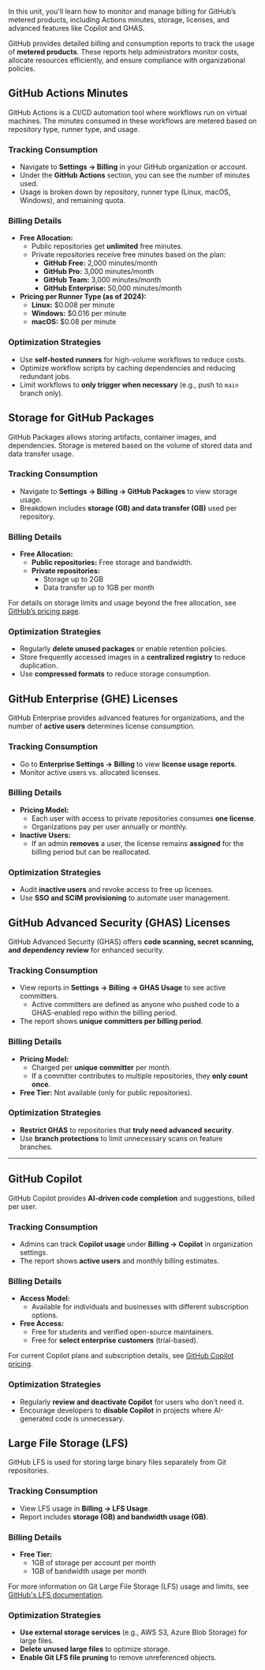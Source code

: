 In this unit, you'll learn how to monitor and manage billing for GitHub’s metered products, including Actions minutes, storage, licenses, and advanced features like Copilot and GHAS.

GitHub provides detailed billing and consumption reports to track the usage of **metered products**. These reports help administrators monitor costs, allocate resources efficiently, and ensure compliance with organizational policies.

## GitHub Actions Minutes

GitHub Actions is a CI/CD automation tool where workflows run on virtual machines. The minutes consumed in these workflows are metered based on repository type, runner type, and usage.

### Tracking Consumption
- Navigate to **Settings → Billing** in your GitHub organization or account.
- Under the **GitHub Actions** section, you can see the number of minutes used.
- Usage is broken down by repository, runner type (Linux, macOS, Windows), and remaining quota.

### Billing Details
- **Free Allocation:**
    - Public repositories get **unlimited** free minutes.
    - Private repositories receive free minutes based on the plan:
        - **GitHub Free:** 2,000 minutes/month
        - **GitHub Pro:** 3,000 minutes/month
        - **GitHub Team:** 3,000 minutes/month
        - **GitHub Enterprise:** 50,000 minutes/month
- **Pricing per Runner Type (as of 2024):**
    - **Linux:** $0.008 per minute
    - **Windows:** $0.016 per minute
    - **macOS:** $0.08 per minute

### Optimization Strategies
- Use **self-hosted runners** for high-volume workflows to reduce costs.
- Optimize workflow scripts by caching dependencies and reducing redundant jobs.
- Limit workflows to **only trigger when necessary** (e.g., push to `main` branch only).

## Storage for GitHub Packages
GitHub Packages allows storing artifacts, container images, and dependencies. Storage is metered based on the volume of stored data and data transfer usage.

### Tracking Consumption

- Navigate to **Settings → Billing → GitHub Packages** to view storage usage.
- Breakdown includes **storage (GB) and data transfer (GB)** used per repository.

### Billing Details

- **Free Allocation:**
  - **Public repositories:** Free storage and bandwidth.  
  - **Private repositories:**
    - Storage up to 2GB  
    - Data transfer up to 1GB per month  

For details on storage limits and usage beyond the free allocation, see [GitHub’s pricing page](https://github.com/pricing).

### Optimization Strategies
- Regularly **delete unused packages** or enable retention policies.
- Store frequently accessed images in a **centralized registry** to reduce duplication.
- Use **compressed formats** to reduce storage consumption.

## GitHub Enterprise (GHE) Licenses
GitHub Enterprise provides advanced features for organizations, and the number of **active users** determines license consumption.

### Tracking Consumption
- Go to **Enterprise Settings → Billing** to view **license usage reports**.
- Monitor active users vs. allocated licenses.

### Billing Details
- **Pricing Model:**
    - Each user with access to private repositories consumes **one license**.
    - Organizations pay per user annually or monthly.
- **Inactive Users:**
    - If an admin **removes** a user, the license remains **assigned** for the billing period but can be reallocated.

### Optimization Strategies
- Audit **inactive users** and revoke access to free up licenses.
- Use **SSO and SCIM provisioning** to automate user management.

## GitHub Advanced Security (GHAS) Licenses
GitHub Advanced Security (GHAS) offers **code scanning, secret scanning, and dependency review** for enhanced security.

### Tracking Consumption
- View reports in **Settings → Billing → GHAS Usage** to see active committers.
    - Active committers are defined as anyone who pushed code to a GHAS-enabled repo within the billing period.
- The report shows **unique committers per billing period**.

### Billing Details
- **Pricing Model:**
    - Charged per **unique committer** per month.
    - If a committer contributes to multiple repositories, they **only count once**.
- **Free Tier:** Not available (only for public repositories).

### Optimization Strategies
- **Restrict GHAS** to repositories that **truly need advanced security**.
- Use **branch protections** to limit unnecessary scans on feature branches.

---

## GitHub Copilot
GitHub Copilot provides **AI-driven code completion** and suggestions, billed per user.

### Tracking Consumption
- Admins can track **Copilot usage** under **Billing → Copilot** in organization settings.
- The report shows **active users** and monthly billing estimates.

### Billing Details

- **Access Model:**
  - Available for individuals and businesses with different subscription options.
- **Free Access:**
  - Free for students and verified open-source maintainers.
  - Free for **select enterprise customers** (trial-based).

For current Copilot plans and subscription details, see [GitHub Copilot pricing](https://github.com/features/copilot#pricing).

### Optimization Strategies

- Regularly **review and deactivate Copilot** for users who don’t need it.
- Encourage developers to **disable Copilot** in projects where AI-generated code is unnecessary.

## Large File Storage (LFS)

GitHub LFS is used for storing large binary files separately from Git repositories.

### Tracking Consumption

- View LFS usage in **Billing → LFS Usage**.
- Report includes **storage (GB) and bandwidth usage (GB)**.

### Billing Details

- **Free Tier:**
  - 1GB of storage per account per month
  - 1GB of bandwidth usage per month

For more information on Git Large File Storage (LFS) usage and limits, see [GitHub's LFS documentation](https://docs.github.com/en/github/managing-large-files/about-git-large-file-storage#about-storage-and-bandwidth-usage).

### **Optimization Strategies**

- **Use external storage services** (e.g., AWS S3, Azure Blob Storage) for large files.
- **Delete unused large files** to optimize storage.
- **Enable Git LFS file pruning** to remove unreferenced objects.
